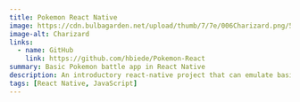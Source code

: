```yaml
---
title: Pokemon React Native
image: https://cdn.bulbagarden.net/upload/thumb/7/7e/006Charizard.png/500px-006Charizard.png
image-alt: Charizard
links: 
  - name: GitHub
    link: https://github.com/hbiede/Pokemon-React
summary: Basic Pokemon battle app in React Native
description: An introductory react-native project that can emulate basic Pokemon battles, including a basic version of the Pokemon type system. 
tags: [React Native, JavaScript]
---
```

